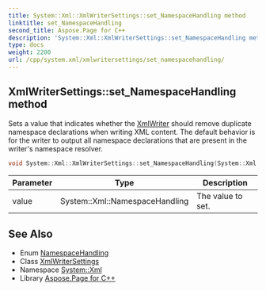 ```yaml
---
title: System::Xml::XmlWriterSettings::set_NamespaceHandling method
linktitle: set_NamespaceHandling
second_title: Aspose.Page for C++
description: 'System::Xml::XmlWriterSettings::set_NamespaceHandling method. Sets a value that indicates whether the XmlWriter should remove duplicate namespace declarations when writing XML content. The default behavior is for the writer to output all namespace declarations that are present in the writer''s namespace resolver in C++.'
type: docs
weight: 2200
url: /cpp/system.xml/xmlwritersettings/set_namespacehandling/
---
```

## XmlWriterSettings::set_NamespaceHandling method


Sets a value that indicates whether the [XmlWriter](../../xmlwriter/) should remove duplicate namespace declarations when writing XML content. The default behavior is for the writer to output all namespace declarations that are present in the writer's namespace resolver.

```cpp
void System::Xml::XmlWriterSettings::set_NamespaceHandling(System::Xml::NamespaceHandling value)
```


| Parameter | Type | Description |
| --- | --- | --- |
| value | System::Xml::NamespaceHandling | The value to set. |

## See Also

* Enum [NamespaceHandling](../../namespacehandling/)
* Class [XmlWriterSettings](../)
* Namespace [System::Xml](../../)
* Library [Aspose.Page for C++](../../../)
